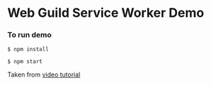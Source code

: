# Web Guild Service Worker Demo
### To run demo

`$ npm install`

`$ npm start`

Taken from  [video tutorial](https://www.youtube.com/watch?v=BfL3pprhnms) 
